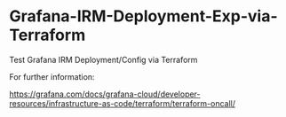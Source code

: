 # Grafana-IRM-Deployment-Exp-via-Terraform
Test Grafana IRM Deployment/Config via Terraform

For further information:

https://grafana.com/docs/grafana-cloud/developer-resources/infrastructure-as-code/terraform/terraform-oncall/
